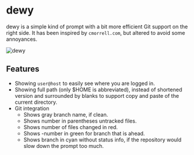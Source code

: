 # dewy

dewy is a simple kind of prompt with a bit more efficient Git support on the
right side. It has been inspired by `cmorrell.com`, but altered to avoid
some annoyances.

![dewy][screenshot]

## Features

* Showing `user@host` to easily see where you are logged in.
* Showing full path (only $HOME is abbreviated), instead of shortened version
  and surrounded by blanks to support copy and paste of the current directory.
* Git integration
	* Shows gray branch name, if clean.
	* Shows number in parentheses untracked files.
	* Shows number of files changed in red.
	* Shows -number in green for branch that is ahead.
	* Shows branch in cyan without status info, if the repository would
		slow down the prompt too much.

[screenshot]: https://lh3.googleusercontent.com/-RCKrxVbW7uk/VPD97XVYhLI/AAAAAAAAGNo/JmP7KsQNc4o/w732-h84-no/fish_dewy_theme.png
